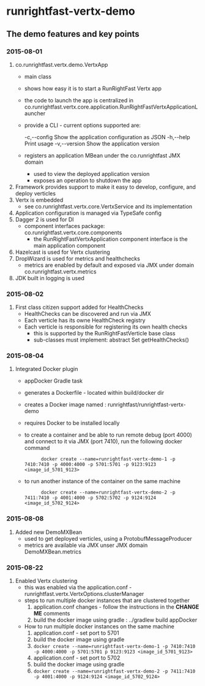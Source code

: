 # runrightfast-vertx-demo

## The demo features and key points

### 2015-08-01
1. co.runrightfast.vertx.demo.VertxApp
    - main class
    - shows how easy it is to start a RunRightFast Vertx app
    - the code to launch the app is centralized in co.runrightfast.vertx.core.application.RunRightFastVertxApplicationLauncher
    - provide a CLI - current options supported are:

      -c,--config    Show the application configuration as JSON
      -h,--help      Print usage
      -v,--version   Show the application version

    - registers an application MBean under the co.runrightfast JMX domain
      - used to view the deployed application version
      - exposes an operation to shutdown the app
2. Framework provides support to make it easy to develop, configure, and deploy verticles     
3. Vertx is embedded
    - see co.runrightfast.vertx.core.VertxService and its implementation
3. Application configuration is managed via TypeSafe config
4. Dagger 2 is used for DI
    - component interfaces package: co.runrightfast.vertx.core.components
      - the RunRightFastVertxApplication component interface is the main application component
5. Hazelcast is used for Vertx clustering
6. DropWizard is used for metrics and healthchecks
   - metrics are enabled by default and exposed via JMX under domain co.runrightfast.vertx.metrics
7. JDK built in logging is used

### 2015-08-02
1. First class citizen support added for HealthChecks
   - HealthChecks can be discovered and run via JMX
   - Each verticle has its owne HealthCheck registry
   - Each verticle is responsible for registering its own health checks
     - this is supported by the RunRightFastVerticle base class
     - sub-classes must implement: abstract Set<RunRightFastHealthCheck> getHealthChecks() 

### 2015-08-04
1. Integrated Docker plugin   
    - appDocker Gradle task
     - generates a Dockerfile - located within build/docker dir
     - creates a Docker image named : runrightfast/runrightfast-vertx-demo
     - requires Docker to be installed locally
    - to create a container and be able to run remote debug (port 4000) and connect to it via JMX (port 7410), run the following docker command
           
                docker create --name=runrightfast-vertx-demo-1 -p 7410:7410 -p 4000:4000 -p 5701:5701 -p 9123:9123 <image_id_5701_9123>

    - to run another instance of the container on the same machine
        
                docker create --name=runrightfast-vertx-demo-2 -p 7411:7410 -p 4001:4000 -p 5702:5702 -p 9124:9124 <image_id_5702_9124>
        

### 2015-08-08
1. Added new DemoMXBean
    - used to get deployed verticles, using a ProtobufMessageProducer
    - metrics are available via JMX unser JMX domain DemoMXBean.metrics

### 2015-08-22
1. Enabled Vertx clustering
    - this was enabled via the application.conf - runrightfast.vertx.VertxOptions.clusterManager
    - steps to run multiple docker instances that are clustered together
        1. application.conf changes - follow the instructions in the **CHANGE ME** comments
        2. build the docker image using gradle : ../gradlew build appDocker
    - How to run multiple docker instances on the same machine
        1. application.conf - set port to 5701
        2. build the docker image using gradle
        3. `docker create --name=runrightfast-vertx-demo-1 -p 7410:7410 -p 4000:4000 -p 5701:5701 p 9123:9123 <image_id_5701_9123>`
        4. application.conf - set port to 5702
        5. build the docker image using gradle
        6. `docker create --name=runrightfast-vertx-demo-2 -p 7411:7410 -p 4001:4000 -p 9124:9124 <image_id_5702_9124>`
